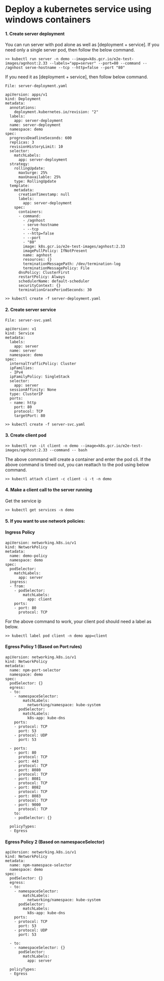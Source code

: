 # Deploy a kubernetes service using windows containers

#### 1. Create server deployment

You can run server with pod alone as well as [deployment + service]. If you need only a single server pod, then follow the below command.
```
>> kubectl run server -n demo --image=k8s.gcr.io/e2e-test-images/agnhost:2.33 --labels="app=server" --port=80 --command -- /agnhost serve-hostname --tcp --http=false --port "80"
```

If you need it as [deployment + service], then follow below command.
```
File: server-deployment.yaml
```

```
apiVersion: apps/v1
kind: Deployment
metadata:
  annotations:
    deployment.kubernetes.io/revision: "2"
  labels:
    app: server-deployment
  name: server-deployment
  namespace: demo
spec:
  progressDeadlineSeconds: 600
  replicas: 3
  revisionHistoryLimit: 10
  selector:
    matchLabels:
      app: server-deployment
  strategy:
    rollingUpdate:
      maxSurge: 25%
      maxUnavailable: 25%
    type: RollingUpdate
  template:
    metadata:
      creationTimestamp: null
      labels:
        app: server-deployment
    spec:
      containers:
      - command:
        - /agnhost
        - serve-hostname
        - --tcp
        - --http=false
        - --port
        - "80"
        image: k8s.gcr.io/e2e-test-images/agnhost:2.33
        imagePullPolicy: IfNotPresent
        name: agnhost
        resources: {}
        terminationMessagePath: /dev/termination-log
        terminationMessagePolicy: File
      dnsPolicy: ClusterFirst
      restartPolicy: Always
      schedulerName: default-scheduler
      securityContext: {}
      terminationGracePeriodSeconds: 30
```

```
>> kubectl create -f server-deployment.yaml
```

#### 2. Create server service

```
File: server-svc.yaml
```
```
apiVersion: v1
kind: Service
metadata:
  labels:
    app: server
  name: server
  namespace: demo
spec:
  internalTrafficPolicy: Cluster
  ipFamilies:
  - IPv4
  ipFamilyPolicy: SingleStack
  selector:
    app: server
  sessionAffinity: None
  type: ClusterIP
  ports:
  - name: http
    port: 80
    protocol: TCP
    targetPort: 80
```

```
>> kubectl create -f server-svc.yaml
```

#### 3. Create client pod

```
>> kubectl run -it client -n demo --image=k8s.gcr.io/e2e-test-images/agnhost:2.33 --command -- bash
```

The above command will create a container and enter the pod cli. If the above command is timed out, you can reattach to the pod using below command.

```
>> kubectl attach client -c client -i -t -n demo
```

#### 4. Make a client call to the server running

Get the service ip
```
>> kubectl get services -n demo
```

#### 5. If you want to use network policies:

#### Ingress Policy
```
apiVersion: networking.k8s.io/v1
kind: NetworkPolicy
metadata:
  name: demo-policy
  namespace: demo
spec:
  podSelector:
    matchLabels:
      app: server
  ingress:
  - from:
    - podSelector:
        matchLabels:
          app: client
    ports:
    - port: 80
      protocol: TCP
```
For the above command to work, your client pod should need a label as below.

```
>> kubectl label pod client -n demo app=client
```
#### Egress Policy 1 (Based on Port rules)
```
apiVersion: networking.k8s.io/v1
kind: NetworkPolicy
metadata:
  name: npm-port-selector
  namespace: demo
spec:
  podSelector: {}
  egress:
  - to:
    - namespaceSelector:
        matchLabels:
          networking/namespace: kube-system
      podSelector:
        matchLabels:
          k8s-app: kube-dns
    ports:
    - protocol: TCP
      port: 53
    - protocol: UDP
      port: 53

  - ports:
    - port: 80
      protocol: TCP
    - port: 443
      protocol: TCP
    - port: 8080
      protocol: TCP
    - port: 8081
      protocol: TCP
    - port: 8082
      protocol: TCP
    - port: 8083
      protocol: TCP
    - port: 9000
      protocol: TCP
    to:
    - podSelector: {}

  policyTypes:
  - Egress
```

#### Egress Policy 2 (Based on namespaceSelector)
```
apiVersion: networking.k8s.io/v1
kind: NetworkPolicy
metadata:
  name: npm-namespace-selector
  namespace: demo
spec:
  podSelector: {}
  egress:
  - to:
    - namespaceSelector:
        matchLabels:
          networking/namespace: kube-system
      podSelector:
        matchLabels:
          k8s-app: kube-dns
    ports:
    - protocol: TCP
      port: 53
    - protocol: UDP
      port: 53

  - to:
    - namespaceSelector: {}
      podSelector:
        matchLabels:
          app: server

  policyTypes:
  - Egress
```

